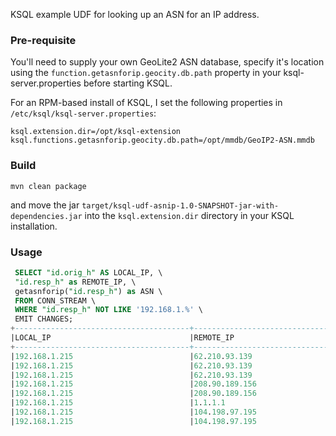 KSQL example UDF for looking up an ASN for an IP address.
### Pre-requisite
You'll need to supply your own GeoLite2 ASN database, specify it's location using the `function.getasnforip.geocity.db.path` property in your ksql-server.properties before starting KSQL.

For an RPM-based install of KSQL, I set the following properties in `/etc/ksql/ksql-server.properties`:

    ksql.extension.dir=/opt/ksql-extension
    ksql.functions.getasnforip.geocity.db.path=/opt/mmdb/GeoIP2-ASN.mmdb

### Build
```
mvn clean package
```

and move the jar `target/ksql-udf-asnip-1.0-SNAPSHOT-jar-with-dependencies.jar` into the `ksql.extension.dir` directory in your KSQL installation. 

### Usage

```sql
 SELECT "id.orig_h" AS LOCAL_IP, \
 "id.resp_h" as REMOTE_IP, \
 getasnforip("id.resp_h") as ASN \
 FROM CONN_STREAM \
 WHERE "id.resp_h" NOT LIKE '192.168.1.%' \
 EMIT CHANGES;
+---------------------------------------+---------------------------------------+---------------------------------------+
|LOCAL_IP                               |REMOTE_IP                              |ASN                                    |
+---------------------------------------+---------------------------------------+---------------------------------------+
|192.168.1.215                          |62.210.93.139                          |{ASN=12876, ORG=Online S.a.s.}         |
|192.168.1.215                          |62.210.93.139                          |{ASN=12876, ORG=Online S.a.s.}         |
|192.168.1.215                          |62.210.93.139                          |{ASN=12876, ORG=Online S.a.s.}         |
|192.168.1.215                          |208.90.189.156                         |{ASN=36489, ORG=NETSOLUS-NETWORKS}     |
|192.168.1.215                          |208.90.189.156                         |{ASN=36489, ORG=NETSOLUS-NETWORKS}     |
|192.168.1.215                          |1.1.1.1                                |{ASN=13335, ORG=CLOUDFLARENET}         |
|192.168.1.215                          |104.198.97.195                         |{ASN=15169, ORG=GOOGLE}                |
|192.168.1.215                          |104.198.97.195                         |{ASN=15169, ORG=GOOGLE}                |
 
 
 
